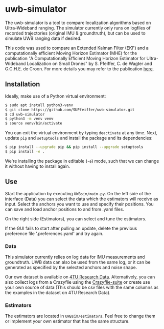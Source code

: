 # uwb-simulator
The uwb-simulator is a tool to compare localization algorithms based on Ultra-Wideband ranging. The simulator currently only runs on logfiles of recorded trajectories (original IMU & groundtruth), but can be used to simulate UWB ranging data if desired.

This code was used to compare an Extended Kalman Filter (EKF) and a computationally efficient Moving Horizon Estimator (MHE) for the publication "A Computationally Efficient Moving Horizon Estimator for Ultra-Wideband Localization on Small Drones" by S. Pfeiffer, C. de Wagter and G.C.H.E. de Croon. For more details you may refer to the publication [here](https://doi.org/10.1109/LRA.2021.3095519).

## Installation

Ideally, make use of a Python virtual environment:
```bash
$ sudo apt install python3-venv
$ git clone https://github.com/SUPfeiffer/uwb-simulator.git
$ cd uwb-simulator
$ python3 -m venv venv
$ source venv/bin/activate
```

You can exit the virtual environment by typing `deactivate` at any time. Next, update `pip` and `setuptools` and install the package and its dependencies:

```bash
$ pip install --upgrade pip && pip install --upgrade setuptools
$ pip install -e .
```

We're installing the package in editable (`-e`) mode, such that we can change it without having to install again.

## Use
Start the application by executing `UWBsim/main.py`. On the left side of the interface (Data) you can select the data which the estimators will receive as input. Select the anchors you want to use and specify their positions. You can save and load anchor positions to and from .yaml files.

On the right side (Estimators), you can select and tune the estimators.

If the GUI fails to start after pulling an update, delete the previous preference file '.preferences.yaml' and try again.

### Data

This simulator currently relies on log data for IMU measurements and groundtruth. UWB data can also be used from the same log, or it can be generated as specified by the selected anchors and noise shape. 

Our own dataset is available on [4TU Research Data](https://doi.org/10.4121/14827680). Alternatively, you can also collect logs from a Crazyflie using the [Crazyflie-suite](https://github.com/Huizerd/crazyflie-suite) or create use your own source of data (This should be csv files with the same columns as the examples in the dataset on 4TU Research Data).

### Estimators

The estimators are located in `UWBsim/estimators`. Feel free to change them or implement your own estimator that has the same structure.